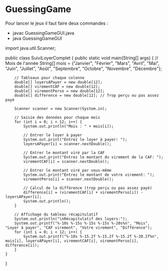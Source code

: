 # GuessingGame

Pour lancer le jeux il faut faire deux commandes : 
- javac GuessingGameGUI.java
- java GuessingGameGUI


import java.util.Scanner;

public class SuiviLoyerComplet {
    public static void main(String[] args) {
        // Mois de l'année
        String[] mois = {"Janvier", "Février", "Mars", "Avril", "Mai", "Juin", 
                         "Juillet", "Août", "Septembre", "Octobre", "Novembre", "Décembre"};
        
        // Tableaux pour chaque colonne
        double[] loyersAPayer = new double[12];
        double[] virementCAF = new double[12];
        double[] virementPerso = new double[12];
        double[] difference = new double[12]; // Trop perçu ou pas assez payé

        Scanner scanner = new Scanner(System.in);

        // Saisie des données pour chaque mois
        for (int i = 0; i < 12; i++) {
            System.out.println("Mois : " + mois[i]);
            
            // Entrer le loyer à payer
            System.out.print("Entrez le loyer à payer: ");
            loyersAPayer[i] = scanner.nextDouble();
            
            // Entrer le montant viré par la CAF
            System.out.print("Entrez le montant du virement de la CAF: ");
            virementCAF[i] = scanner.nextDouble();
            
            // Entrer le montant viré par vous-même
            System.out.print("Entrez le montant de votre virement: ");
            virementPerso[i] = scanner.nextDouble();
            
            // Calcul de la différence (trop perçu ou pas assez payé)
            difference[i] = (virementCAF[i] + virementPerso[i]) - loyersAPayer[i];
            System.out.println();
        }

        // Affichage du tableau récapitulatif
        System.out.println("\nRécapitulatif des loyers:");
        System.out.printf("%-10s %-15s %-15s %-15s %-20s%n", "Mois", "Loyer à payer", "CAF virement", "Votre virement", "Différence");
        for (int i = 0; i < 12; i++) {
            System.out.printf("%-10s %-15.2f %-15.2f %-15.2f %-20.2f%n", mois[i], loyersAPayer[i], virementCAF[i], virementPerso[i], difference[i]);
        }
    }
}